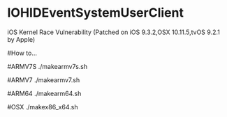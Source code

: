# IOHIDEventSystemUserClient
iOS Kernel Race Vulnerability (Patched on iOS 9.3.2,OSX 10.11.5,tvOS 9.2.1 by Apple)

#How to...

#ARMV7S
./makearmv7s.sh

#ARMV7
./makearmv7.sh

#ARM64
./makearm64.sh

#OSX
./makex86_x64.sh
